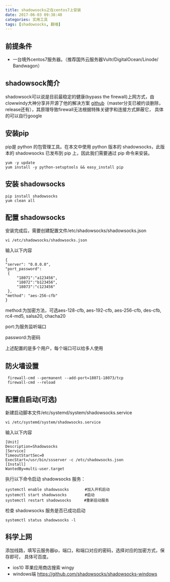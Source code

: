 ```yaml
---
title: shadowsocks之在centos7上安装
date: 2017-06-03 09:38:40
categories: 实用工具
tags: [shadowsocks, 翻墙]
---
```

## 前提条件
- 一台境外centos7服务器。（推荐国外云服务器Vultr/DigitalOcean/Linode/ Bandwagon）  


## shadowsock简介
shadowsock可以说是目前最稳定的健康(bypass the firewall)上网方式，由clowwindy大神分享并开源了他的解决方案 [github](https://github.com/shadowsocks/shadowsocks/releases)（master分支已被约谈删除，release还有），其原理导致firewall无法根据特殊关键字和连接方式屏蔽它， 具体的可以自行google

## 安装pip
pip是 python 的包管理工具。在本文中使用 python 版本的 shadowsocks，此版本的 shadowsocks 已发布到 pip 上，因此我们需要通过 pip 命令来安装。
```shell
yum -y update
yum install -y python-setuptools && easy_install pip
```
## 安装 shadowsocks
```shell
pip install shadowsocks
yum clean all
```
## 配置 shadowsocks
安装完成后，需要创建配置文件/etc/shadowsocks/shadowsocks.json 

```shell
vi /etc/shadowsocks/shadowsocks.json
```
<!--more-->
输入以下内容
```shell
{
"server": "0.0.0.0",
"port_password":
 {
     "18071":"a123456",
     "18072":"b123456",
     "18073":"c123456"
 },
"method": "aes-256-cfb"
}
```
method:为加密方法，可选aes-128-cfb, aes-192-cfb, aes-256-cfb, des-cfb, rc4-md5, salsa20, chacha20

port:为服务监听端口

password:为密码

上述配置的是多个用户，每个端口可以给多人使用

## 防火墙设置
```shell
 firewall-cmd --permanent --add-port=18071-18073/tcp  
 firewall-cmd --reload
``` 
## 配置自启动(可选)
新建启动脚本文件/etc/systemd/system/shadowsocks.service
```shell
vi /etc/systemd/system/shadowsocks.service
```
输入以下内容
```shell
[Unit]
Description=Shadowsocks
[Service]
TimeoutStartSec=0
ExecStart=/usr/bin/ssserver -c /etc/shadowsocks.json
[Install]
WantedBy=multi-user.target
```
执行以下命令启动 shadowsocks 服务：
```shell
systemctl enable shadowsocks       #加入开机启动
systemctl start shadowsocks        #启动
systemctl restart shadowsocks　    #重新启动服务
```
检查 shadowsocks 服务是否已成功启动

```shell
systemctl status shadowsocks -l
```
## 科学上网
添加线路，填写云服务器ip，端口，和端口对应的密码，选择对应的加密方式，保存即可，
具体可百度。 

- ios10 苹果应用商店搜索 wingy
- windows端 https://github.com/shadowsocks/shadowsocks-windows
